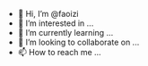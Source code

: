 - 👋 Hi, I’m @faoizi
- 👀 I’m interested in ...
- 🌱 I’m currently learning ...
- 💞️ I’m looking to collaborate on ...
- 📫 How to reach me ...

<!---
faoizi/faoizi is a ✨ special ✨ repository because its `README.md` (this file) appears on your GitHub profile.
You can click the Preview link to take a look at your changes.
--->
